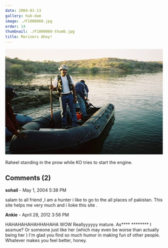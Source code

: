 ```yaml
---
date: 2004-01-13
gallery: hub-dam
image: ./F1000060.jpg
order: 14
thumbnail: ./F1000060-thumb.jpg
title: Mariners Ahoy!
---
```


![Mariners Ahoy!](./F1000060.jpg)

Raheel standing in the prow while KO tries to start the engine.

<div id="comments">

## Comments (2)

<div id="comment">

**sohail** - May  1, 2004  5:38 PM

salam to all friend ,I am a hunter i like to go to the all places of pakistan. This site helps me very much and i lioke this site .

</div>

<div id="comment">

**Ankie** - April 28, 2012  3:56 PM

HAHAHAHAHAHHAHAHA WOW Reallyyyyyy mature. As**** ******** I assmue? Or someone just like her (which may even be worse than actually being her ) I'm glad you find so much humor in making fun of other people. Whatever makes you feel better, honey.

</div>

</div>